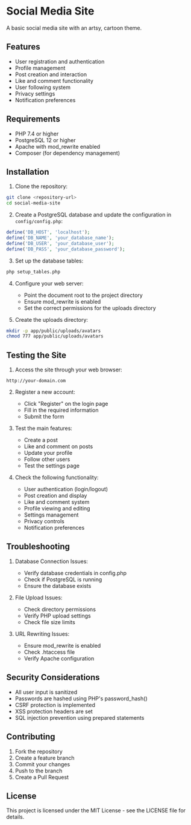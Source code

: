 # Social Media Site

A basic social media site with an artsy, cartoon theme.

## Features

- User registration and authentication
- Profile management
- Post creation and interaction
- Like and comment functionality
- User following system
- Privacy settings
- Notification preferences

## Requirements

- PHP 7.4 or higher
- PostgreSQL 12 or higher
- Apache with mod_rewrite enabled
- Composer (for dependency management)

## Installation

1. Clone the repository:
```bash
git clone <repository-url>
cd social-media-site
```

2. Create a PostgreSQL database and update the configuration in `config/config.php`:
```php
define('DB_HOST', 'localhost');
define('DB_NAME', 'your_database_name');
define('DB_USER', 'your_database_user');
define('DB_PASS', 'your_database_password');
```

3. Set up the database tables:
```bash
php setup_tables.php
```

4. Configure your web server:
   - Point the document root to the project directory
   - Ensure mod_rewrite is enabled
   - Set the correct permissions for the uploads directory

5. Create the uploads directory:
```bash
mkdir -p app/public/uploads/avatars
chmod 777 app/public/uploads/avatars
```

## Testing the Site

1. Access the site through your web browser:
```
http://your-domain.com
```

2. Register a new account:
   - Click "Register" on the login page
   - Fill in the required information
   - Submit the form

3. Test the main features:
   - Create a post
   - Like and comment on posts
   - Update your profile
   - Follow other users
   - Test the settings page

4. Check the following functionality:
   - User authentication (login/logout)
   - Post creation and display
   - Like and comment system
   - Profile viewing and editing
   - Settings management
   - Privacy controls
   - Notification preferences

## Troubleshooting

1. Database Connection Issues:
   - Verify database credentials in config.php
   - Check if PostgreSQL is running
   - Ensure the database exists

2. File Upload Issues:
   - Check directory permissions
   - Verify PHP upload settings
   - Check file size limits

3. URL Rewriting Issues:
   - Ensure mod_rewrite is enabled
   - Check .htaccess file
   - Verify Apache configuration

## Security Considerations

- All user input is sanitized
- Passwords are hashed using PHP's password_hash()
- CSRF protection is implemented
- XSS protection headers are set
- SQL injection prevention using prepared statements

## Contributing

1. Fork the repository
2. Create a feature branch
3. Commit your changes
4. Push to the branch
5. Create a Pull Request

## License

This project is licensed under the MIT License - see the LICENSE file for details.